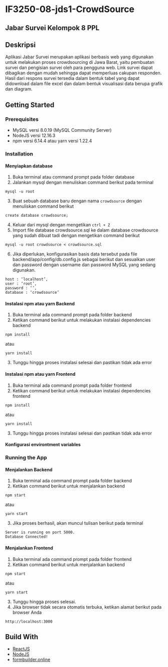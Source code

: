 # IF3250-08-jds1-CrowdSource
## Jabar Survei Kelompok 8 PPL

## Deskripsi
Aplikasi Jabar Survei merupakan aplikasi berbasis web yang digunakan untuk melakukan proses crowdsourcing di Jawa Barat, yaitu pembuatan survei dan pengisian survei oleh para pengguna web. Link survei dapat dibagikan dengan mudah sehingga dapat memperluas cakupan responden. Hasil dari respons survei tersedia dalam bentuk tabel yang dapat didownload dalam file excel dan dalam bentuk visualisasi data berupa grafik dan diagram. 

## Getting Started
### Prerequisites
* MySQL versi 8.0.19 (MySQL Community Server)
* NodeJS  versi 12.16.3
* npm versi 6.14.4 atau yarn versi 1.22.4

### Installation
#### Menyiapkan database
1. Buka terminal atau command prompt pada folder database
2. Jalankan mysql dengan menuliskan command berikut pada terminal
```
mysql -u root
```
3. Buat sebuah database baru dengan nama `crowdsource` dengan menuliskan command berikut
```
create database crowdsource;
```
4. Keluar dari mysql dengan mengetikan `ctrl + Z`
5. Import file database crowdsource.sql ke dalam database crowdsource yang sudah dibuat tadi dengan mengetikan command berikut
```
mysql -u root crowdsource < crowdsource.sql
```
6. Jika diperlukan, konfigurasikan basis data tersebut pada file backend/app/config/db.config.js sebagai berikut dan sesuaikan user dan password dengan username dan password MySQL yang sedang digunakan.
```
host : ‘localhost’,
user : ‘root’,
password : ‘’,
database : ‘crowdsource’
```


#### Instalasi npm atau yarn Backend
1. Buka terminal ada command prompt pada folder backend
2. Ketikan command berikut untuk melakukan instalasi dependencies backend
```
npm install
```
atau
```
yarn install
```
3. Tunggu hingga proses instalasi selesai dan pastikan tidak ada error

#### Instalasi npm atau yarn Frontend
1. Buka terminal ada command prompt pada folder frontend
2. Ketikan command berikut untuk melakukan instalasi dependencies frontend
```
npm install
```
atau
```
yarn install
```
3. Tunggu hingga proses instalasi selesai dan pastikan tidak ada error

#### Konfigurasi environtment variables

### Running the App
#### Menjalankan Backend
1. Buka terminal ada command prompt pada folder backend
2. Ketikan command berikut untuk menjalankan backend
```
npm start
```
atau
```
yarn start
```
3. Jika proses berhasil, akan muncul tulisan berikut pada terminal
```
Server is running on port 5000.
Database Connected!
```

#### Menjalankan Frontend
1. Buka terminal ada command prompt pada folder frontend
2. Ketikan command berikut untuk menjalankan backend
```
npm start
```
atau
```
yarn start
```
3. Tunggu hingga proses selesai.
4. Jika browser tidak secara otomatis terbuka, ketikan alamat berikut pada browser Anda
```
http://localhost:3000
```


## Build With
* <a href = https://reactjs.org/>ReactJS</a>
* <a href = https://nodejs.org/en/>NodeJS</a>
* <a href = https://formbuilder.online/>formbuilder.online</a>
